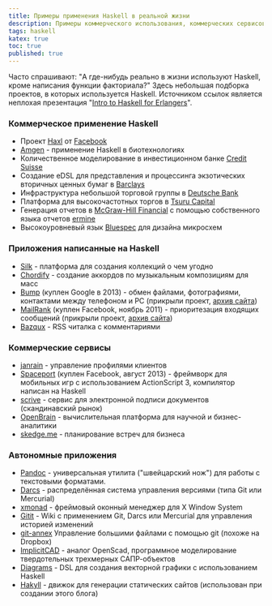 ```yaml
---
title: Примеры применения Haskell в реальной жизни
description: Примеры коммерческого использования, коммерческих сервисов, приложений на Haskell
tags: haskell
katex: true
toc: true
published: true
---
```


Часто спрашивают: "A где-нибудь реально в жизни используют Haskell, кроме написания функции факториала?" Здесь небольшая подборка проектов, в которых используется Haskell.
Источником ссылок является неплохая презентация "[Intro to Haskell for Erlangers](http://bob.ippoli.to/haskell-for-erlangers-2014/)".

### Коммерческое применение Haskell

* Проект [Haxl](https://github.com/facebook/Haxl) от [Facebook](https://skillsmatter.com/skillscasts/4429-simon-marlow)
* [Amgen](http://cufp.galois.com/2008/abstracts.html#BalabanDavid) - применение Haskell в биотехнологиях
* Количественное моделирование в инвестиционном банке [Credit Suisse](http://cufp.galois.com/2006/abstracts.html#HowardMansell)
* Создание eDSL для представления и процессинга экзотических вторичных ценных бумаг в [Barclays](http://lambda-the-ultimate.org/node/3331)
* Инфраструктура небольшой торговой группы в [Deutsche Bank](http://cufp.galois.com/2008/abstracts.html#PolakowJeff)
* Платформа для высокочастотных торгов в [Tsuru Capital](https://www.haskell.org/communities/05-2010/html/report.html#sect7.6)
* Генерация отчетов в [McGraw-Hill Financial](https://www.youtube.com/watch?v=o3m2NkusI9k) с помощью собственного языка отчетов [ermine](http://ermine-language.github.io/ermine/)
* Высокоуровневый язык [Bluespec](http://www.slideshare.net/mansu/bluespec-talk) для дизайна микросхем

### Приложения написанные на Haskell

* [Silk](https://www.silk.co/) - платформа для создания коллекций о чем угодно
* [Chordify](http://chordify.net/) - создание аккордов по музыкальным композициям для масс
* [Bump](https://bu.mp/) (куплен Google в 2013) - обмен файлами, фотографиями, контактами между телефоном и PC (прикрыли проект, [архив сайта](http://web.archive.org/web/*/https://bu.mp/))
* [MailRank](http://www.mailrank.com/) (куплен Facebook, ноябрь 2011) - приоритезация входящих сообщений (прикрыли проект, [архив сайта](http://web.archive.org/web/*/http://www.mailrank.com/))
* [Bazqux](https://bazqux.com/) - RSS читалка с комментариями

### Коммерческие сервисы

* [janrain](http://janrain.com/) - управление профилями клиентов
* [Spaceport](http://spaceport.io/) (куплен Facebook, август 2013) - фреймворк для мобильных игр с использованием ActionScript 3, компилятор написан на Haskell
* [scrive](http://scrive.com/en/) - сервис для электронной подписи документов (скандинавский рынок)
* [OpenBrain](http://www.openbrain.co.uk/) - вычислительная платформа для научной и бизнес-аналитики
* [skedge.me](http://skedge.me/) - планирование встреч для бизнеса

### Автономные приложения

* [Pandoc](http://johnmacfarlane.net/pandoc/) - универсальная утилита ("швейцарский нож") для работы с текстовыми форматами.
* [Darcs](http://darcs.net/) - распределённая система управления версиями (типа Git или Mercurial)
* [xmonad](http://xmonad.org/) - фреймовый оконный менеджер для X Window System
* [Gitit](http://gitit.net/) - Wiki с применением Git, Darcs или Mercurial для управления историей изменений
* [git-annex](http://git-annex.branchable.com/) Управление большими файлами с помощью git (похоже на Dropbox)
* [ImplicitCAD](http://www.implicitcad.org/) - аналог OpenScad, программное моделирование твердотельных трехмерных САПР-объектов
* [Diagrams](http://projects.haskell.org/diagrams/) - DSL для создания векторной графики с использованием Haskell
* [Hakyll](http://jaspervdj.be/hakyll/) - движок для генерации статических сайтов (использован при создании этого блога)